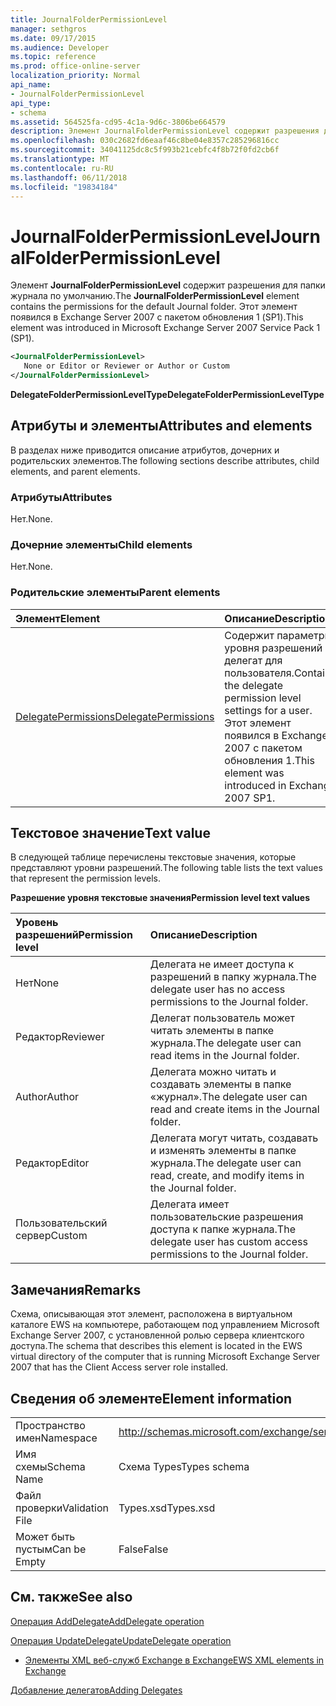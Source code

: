 ```yaml
---
title: JournalFolderPermissionLevel
manager: sethgros
ms.date: 09/17/2015
ms.audience: Developer
ms.topic: reference
ms.prod: office-online-server
localization_priority: Normal
api_name:
- JournalFolderPermissionLevel
api_type:
- schema
ms.assetid: 564525fa-cd95-4c1a-9d6c-3806be664579
description: Элемент JournalFolderPermissionLevel содержит разрешения для папки журнала по умолчанию. Этот элемент появился в Exchange Server 2007 с пакетом обновления 1 (SP1).
ms.openlocfilehash: 030c2682fd6eaaf46c8be04e8357c285296816cc
ms.sourcegitcommit: 34041125dc8c5f993b21cebfc4f8b72f0fd2cb6f
ms.translationtype: MT
ms.contentlocale: ru-RU
ms.lasthandoff: 06/11/2018
ms.locfileid: "19834184"
---
```

# <a name="journalfolderpermissionlevel"></a><span data-ttu-id="e5369-104">JournalFolderPermissionLevel</span><span class="sxs-lookup"><span data-stu-id="e5369-104">JournalFolderPermissionLevel</span></span>

<span data-ttu-id="e5369-105">Элемент **JournalFolderPermissionLevel** содержит разрешения для папки журнала по умолчанию.</span><span class="sxs-lookup"><span data-stu-id="e5369-105">The **JournalFolderPermissionLevel** element contains the permissions for the default Journal folder.</span></span> <span data-ttu-id="e5369-106">Этот элемент появился в Exchange Server 2007 с пакетом обновления 1 (SP1).</span><span class="sxs-lookup"><span data-stu-id="e5369-106">This element was introduced in Microsoft Exchange Server 2007 Service Pack 1 (SP1).</span></span> 
  
```xml
<JournalFolderPermissionLevel>
   None or Editor or Reviewer or Author or Custom
</JournalFolderPermissionLevel>
```

 <span data-ttu-id="e5369-107">**DelegateFolderPermissionLevelType**</span><span class="sxs-lookup"><span data-stu-id="e5369-107">**DelegateFolderPermissionLevelType**</span></span>
## <a name="attributes-and-elements"></a><span data-ttu-id="e5369-108">Атрибуты и элементы</span><span class="sxs-lookup"><span data-stu-id="e5369-108">Attributes and elements</span></span>

<span data-ttu-id="e5369-109">В разделах ниже приводится описание атрибутов, дочерних и родительских элементов.</span><span class="sxs-lookup"><span data-stu-id="e5369-109">The following sections describe attributes, child elements, and parent elements.</span></span>
  
### <a name="attributes"></a><span data-ttu-id="e5369-110">Атрибуты</span><span class="sxs-lookup"><span data-stu-id="e5369-110">Attributes</span></span>

<span data-ttu-id="e5369-111">Нет.</span><span class="sxs-lookup"><span data-stu-id="e5369-111">None.</span></span>
  
### <a name="child-elements"></a><span data-ttu-id="e5369-112">Дочерние элементы</span><span class="sxs-lookup"><span data-stu-id="e5369-112">Child elements</span></span>

<span data-ttu-id="e5369-113">Нет.</span><span class="sxs-lookup"><span data-stu-id="e5369-113">None.</span></span>
  
### <a name="parent-elements"></a><span data-ttu-id="e5369-114">Родительские элементы</span><span class="sxs-lookup"><span data-stu-id="e5369-114">Parent elements</span></span>

|<span data-ttu-id="e5369-115">**Элемент**</span><span class="sxs-lookup"><span data-stu-id="e5369-115">**Element**</span></span>|<span data-ttu-id="e5369-116">**Описание**</span><span class="sxs-lookup"><span data-stu-id="e5369-116">**Description**</span></span>|
|:-----|:-----|
|[<span data-ttu-id="e5369-117">DelegatePermissions</span><span class="sxs-lookup"><span data-stu-id="e5369-117">DelegatePermissions</span></span>](delegatepermissions.md) <br/> |<span data-ttu-id="e5369-118">Содержит параметры уровня разрешений делегат для пользователя.</span><span class="sxs-lookup"><span data-stu-id="e5369-118">Contains the delegate permission level settings for a user.</span></span> <span data-ttu-id="e5369-119">Этот элемент появился в Exchange 2007 с пакетом обновления 1.</span><span class="sxs-lookup"><span data-stu-id="e5369-119">This element was introduced in Exchange 2007 SP1.</span></span>  <br/> |
   
## <a name="text-value"></a><span data-ttu-id="e5369-120">Текстовое значение</span><span class="sxs-lookup"><span data-stu-id="e5369-120">Text value</span></span>

<span data-ttu-id="e5369-121">В следующей таблице перечислены текстовые значения, которые представляют уровни разрешений.</span><span class="sxs-lookup"><span data-stu-id="e5369-121">The following table lists the text values that represent the permission levels.</span></span>
  
<span data-ttu-id="e5369-122">**Разрешение уровня текстовые значения**</span><span class="sxs-lookup"><span data-stu-id="e5369-122">**Permission level text values**</span></span>

|<span data-ttu-id="e5369-123">**Уровень разрешений**</span><span class="sxs-lookup"><span data-stu-id="e5369-123">**Permission level**</span></span>|<span data-ttu-id="e5369-124">**Описание**</span><span class="sxs-lookup"><span data-stu-id="e5369-124">**Description**</span></span>|
|:-----|:-----|
|<span data-ttu-id="e5369-125">Нет</span><span class="sxs-lookup"><span data-stu-id="e5369-125">None</span></span>  <br/> |<span data-ttu-id="e5369-126">Делегата не имеет доступа к разрешений в папку журнала.</span><span class="sxs-lookup"><span data-stu-id="e5369-126">The delegate user has no access permissions to the Journal folder.</span></span>  <br/> |
|<span data-ttu-id="e5369-127">Редактор</span><span class="sxs-lookup"><span data-stu-id="e5369-127">Reviewer</span></span>  <br/> |<span data-ttu-id="e5369-128">Делегат пользователь может читать элементы в папке журнала.</span><span class="sxs-lookup"><span data-stu-id="e5369-128">The delegate user can read items in the Journal folder.</span></span>  <br/> |
|<span data-ttu-id="e5369-129">Author</span><span class="sxs-lookup"><span data-stu-id="e5369-129">Author</span></span>  <br/> |<span data-ttu-id="e5369-130">Делегата можно читать и создавать элементы в папке «журнал».</span><span class="sxs-lookup"><span data-stu-id="e5369-130">The delegate user can read and create items in the Journal folder.</span></span>  <br/> |
|<span data-ttu-id="e5369-131">Редактор</span><span class="sxs-lookup"><span data-stu-id="e5369-131">Editor</span></span>  <br/> |<span data-ttu-id="e5369-132">Делегата могут читать, создавать и изменять элементы в папке журнала.</span><span class="sxs-lookup"><span data-stu-id="e5369-132">The delegate user can read, create, and modify items in the Journal folder.</span></span>  <br/> |
|<span data-ttu-id="e5369-133">Пользовательский сервер</span><span class="sxs-lookup"><span data-stu-id="e5369-133">Custom</span></span>  <br/> |<span data-ttu-id="e5369-134">Делегата имеет пользовательские разрешения доступа к папке журнала.</span><span class="sxs-lookup"><span data-stu-id="e5369-134">The delegate user has custom access permissions to the Journal folder.</span></span>  <br/> |
   
## <a name="remarks"></a><span data-ttu-id="e5369-135">Замечания</span><span class="sxs-lookup"><span data-stu-id="e5369-135">Remarks</span></span>

<span data-ttu-id="e5369-136">Схема, описывающая этот элемент, расположена в виртуальном каталоге EWS на компьютере, работающем под управлением Microsoft Exchange Server 2007, с установленной ролью сервера клиентского доступа.</span><span class="sxs-lookup"><span data-stu-id="e5369-136">The schema that describes this element is located in the EWS virtual directory of the computer that is running Microsoft Exchange Server 2007 that has the Client Access server role installed.</span></span>
  
## <a name="element-information"></a><span data-ttu-id="e5369-137">Сведения об элементе</span><span class="sxs-lookup"><span data-stu-id="e5369-137">Element information</span></span>

|||
|:-----|:-----|
|<span data-ttu-id="e5369-138">Пространство имен</span><span class="sxs-lookup"><span data-stu-id="e5369-138">Namespace</span></span>  <br/> |http://schemas.microsoft.com/exchange/services/2006/types  <br/> |
|<span data-ttu-id="e5369-139">Имя схемы</span><span class="sxs-lookup"><span data-stu-id="e5369-139">Schema Name</span></span>  <br/> |<span data-ttu-id="e5369-140">Схема Types</span><span class="sxs-lookup"><span data-stu-id="e5369-140">Types schema</span></span>  <br/> |
|<span data-ttu-id="e5369-141">Файл проверки</span><span class="sxs-lookup"><span data-stu-id="e5369-141">Validation File</span></span>  <br/> |<span data-ttu-id="e5369-142">Types.xsd</span><span class="sxs-lookup"><span data-stu-id="e5369-142">Types.xsd</span></span>  <br/> |
|<span data-ttu-id="e5369-143">Может быть пустым</span><span class="sxs-lookup"><span data-stu-id="e5369-143">Can be Empty</span></span>  <br/> |<span data-ttu-id="e5369-144">False</span><span class="sxs-lookup"><span data-stu-id="e5369-144">False</span></span>  <br/> |
   
## <a name="see-also"></a><span data-ttu-id="e5369-145">См. также</span><span class="sxs-lookup"><span data-stu-id="e5369-145">See also</span></span>



[<span data-ttu-id="e5369-146">Операция AddDelegate</span><span class="sxs-lookup"><span data-stu-id="e5369-146">AddDelegate operation</span></span>](adddelegate-operation.md)
  
[<span data-ttu-id="e5369-147">Операция UpdateDelegate</span><span class="sxs-lookup"><span data-stu-id="e5369-147">UpdateDelegate operation</span></span>](updatedelegate-operation.md)


- [<span data-ttu-id="e5369-148">Элементы XML веб-служб Exchange в Exchange</span><span class="sxs-lookup"><span data-stu-id="e5369-148">EWS XML elements in Exchange</span></span>](ews-xml-elements-in-exchange.md)


[<span data-ttu-id="e5369-149">Добавление делегатов</span><span class="sxs-lookup"><span data-stu-id="e5369-149">Adding Delegates</span></span>](http://msdn.microsoft.com/library/3a744150-66a3-4a13-9433-793603ba5038%28Office.15%29.aspx)

